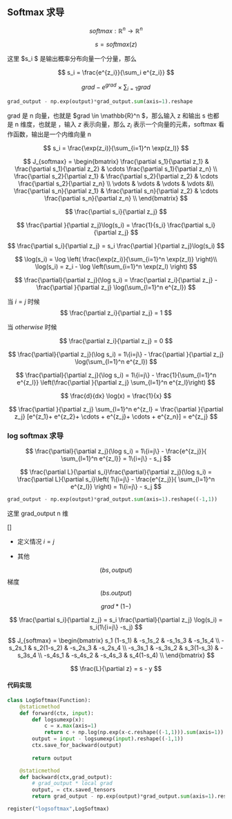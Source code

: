 ## Softmax 求导

$$
softmax: \mathbb{R}^n \rightarrow \mathbb{R}^n
$$

$$
s = softmax(z)
$$

这里 $s_i $ 是输出概率分布向量一个分量，那么

$$
s_i = \frac{e^{z_i}}{\sum_i e^{z_i}}
$$

$$
grad - e^{grad} \times \sum_{i=1} grad
$$

```python
grad_output - np.exp(output)*grad_output.sum(axis=1).reshape
```
grad 是 n 向量，也就是 $grad \in \mathbb{R}^n $，那么输入 z 和输出 s 也都是 n 维度，也就是 ，输入 $z$ 表示向量，那么 $z_i$ 表示一个向量的元素，softmax 看作函数，输出是一个内维向量 n 

$$
s_i = \frac{\exp(z_i)}{\sum_{i=1}^n \exp(z_l)}
$$

$$
J_{softmax} =  \begin{bmatrix} 
\frac{\partial s_1}{\partial z_1} & \frac{\partial s_1}{\partial z_2} & \cdots  \frac{\partial s_1}{\partial z_n} \\
\frac{\partial s_2}{\partial z_1} & \frac{\partial s_2}{\partial z_2} & \cdots  \frac{\partial s_2}{\partial z_n} \\
\vdots & \vdots & \vdots & \vdots &\\
\frac{\partial s_n}{\partial z_1} & \frac{\partial s_n}{\partial z_2} & \cdots  \frac{\partial s_n}{\partial z_n} \\
\end{bmatrix}
$$

$$
\frac{\partial s_i}{\partial z_j}
$$

$$
\frac{\partial }{\partial z_j}\log(s_i) = \frac{1}{s_i} \frac{\partial s_i}{\partial z_j}
$$

$$
\frac{\partial s_i}{\partial z_j} = s_i \frac{\partial }{\partial z_j}\log(s_i) 
$$

$$
\log(s_i) = \log \left( \frac{\exp(z_i)}{\sum_{i=1}^n \exp(z_l)} \right)\\
\log(s_i) = z_i - \log \left(\sum_{i=1}^n \exp(z_l) \right)
$$

$$
\frac{\partial}{\partial z_j}(\log s_i) = \frac{\partial z_i}{\partial z_j} - \frac{\partial }{\partial z_j} \log(\sum_{l=1}^n e^{z_l})
$$ 

当 $i=j$  时候
$$
\frac{\partial z_i}{\partial z_j} = 1
$$

当 $otherwise$  时候

$$
\frac{\partial z_i}{\partial z_j} = 0
$$


$$
\frac{\partial}{\partial z_j}(\log s_i) = 1\{i=j\} - \frac{\partial }{\partial z_j} \log(\sum_{l=1}^n e^{z_l})
$$

$$
\frac{\partial}{\partial z_j}(\log s_i) = 1\{i=j\} -  \frac{1}{\sum_{l=1}^n e^{z_l}} \left(\frac{\partial }{\partial z_j} \sum_{l=1}^n e^{z_l}\right)
$$


$$
\frac{d}{dx} \log(x) = \frac{1}{x}
$$

$$
\frac{\partial }{\partial z_j} \sum_{l=1}^n e^{z_l} = \frac{\partial }{\partial z_j} [e^{z_1}+ e^{z_2}+ \cdots + e^{z_j}+ \cdots + e^{z_n}] =  e^{z_j}
$$
### log softmax 求导


$$
\frac{\partial}{\partial z_j}(\log s_i) = 1\{i=j\} - \frac{e^{z_j}}{ \sum_{l=1}^n e^{z_l}} = 1\{i=j\} - s_j
$$

$$
\frac{\partial L}{\partial s_i}\frac{\partial}{\partial z_j}(\log s_i) = \frac{\partial L}{\partial s_i}\left( 1\{i=j\} - \frac{e^{z_j}}{ \sum_{l=1}^n e^{z_l}} \right) = 1\{i=j\} - s_j
$$

```python
grad_output - np.exp(output)*grad_output.sum(axis=1).reshape((-1,1))
```
这里 grad_output n 维 


$[]$

- 定义情况 $i=j$

- 其他



$$
(bs,output)
$$
梯度
$$
(bs.output)
$$

$$
grad * (1 - )
$$

$$
\frac{\partial s_i}{\partial z_j} = s_i \frac{\partial}{\partial z_j} \log(s_i) = s_i(1\{i=j\} -s_j)
$$

$$
J_{softmax} =  \begin{bmatrix} 
s_1 (1-s_1) & -s_1s_2 & -s_1s_3  & -s_1s_4 \\
-s_2s_1 & s_2(1-s_2) & -s_2s_3  & -s_2s_4 \\
-s_3s_1 & -s_3s_2 & s_3(1-s_3)  & -s_3s_4 \\
-s_4s_1 & -s_4s_2 & -s_4s_3  & s_4(1-s_4) \\
\end{bmatrix}
$$



$$
\frac{L}{\partial z} = s - y
$$






#### 代码实现

```python
class LogSoftmax(Function):
    @staticmethod
    def forward(ctx, input):
        def logsumexp(x):
            c = x.max(axis=1)
            return c + np.log(np.exp(x-c.reshape((-1,1))).sum(axis=1))
        output = input - logsumexp(input).reshape((-1,1))
        ctx.save_for_backward(output)
    
        return output

    @staticmethod
    def backward(ctx,grad_output):
        # grad_output * local grad
        output, = ctx.saved_tensors
        return grad_output - np.exp(output)*grad_output.sum(axis=1).reshape((-1,1))

register("logsoftmax",LogSoftmax)
```